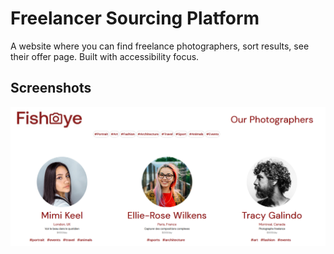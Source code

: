 <h1>Freelancer Sourcing Platform</h1>
A website where you can find freelance photographers, sort results, see their offer page. Built with accessibility focus.
<h2>Screenshots</h2>

![ScreenShot](https://github.com/lukablasi/FreelancerSourcingPlatform/blob/master/screenshots/mainpage.PNG)
